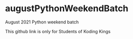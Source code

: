 # augustPythonWeekendBatch
August 2021 Python weekend batch

This github link is only for Students of Koding Kings
